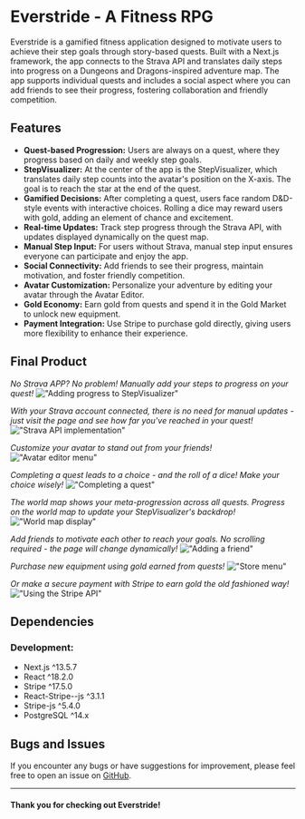 # Everstride - A Fitness RPG

Everstride is a gamified fitness application designed to motivate users to achieve their step goals through story-based quests. Built with a Next.js framework, the app connects to the Strava API and translates daily steps into progress on a Dungeons and Dragons-inspired adventure map. The app supports individual quests and includes a social aspect where you can add friends to see their progress, fostering collaboration and friendly competition.

## Features

- **Quest-based Progression:** Users are always on a quest, where they progress based on daily and weekly step goals.
- **StepVisualizer:** At the center of the app is the StepVisualizer, which translates daily step counts into the avatar's position on the X-axis. The goal is to reach the star at the end of the quest.
- **Gamified Decisions:** After completing a quest, users face random D&D-style events with interactive choices. Rolling a dice may reward users with gold, adding an element of chance and excitement.
- **Real-time Updates:** Track step progress through the Strava API, with updates displayed dynamically on the quest map.
- **Manual Step Input:** For users without Strava, manual step input ensures everyone can participate and enjoy the app.
- **Social Connectivity:** Add friends to see their progress, maintain motivation, and foster friendly competition.
- **Avatar Customization:** Personalize your adventure by editing your avatar through the Avatar Editor.
- **Gold Economy:** Earn gold from quests and spend it in the Gold Market to unlock new equipment.
- **Payment Integration:** Use Stripe to purchase gold directly, giving users more flexibility to enhance their experience.

## Final Product

_No Strava APP? No problem! Manually add your steps to progress on your quest!_
!["Adding progress to StepVisualizer"](https://raw.githubusercontent.com/kylemcparland/everstride/refs/heads/main/media/1E-add-progress.gif "Adding progress to StepVisualizer")

_With your Strava account connected, there is no need for manual updates - just visit the page and see how far you've reached in your quest!_
!["Strava API implementation"](https://raw.githubusercontent.com/kylemcparland/everstride/refs/heads/main/media/8E-strava.png "Strava API implementation")

_Customize your avatar to stand out from your friends!_
!["Avatar editor menu"](https://raw.githubusercontent.com/kylemcparland/everstride/refs/heads/main/media/2E-avatar.png "Avatar editor menu")

_Completing a quest leads to a choice - and the roll of a dice! Make your choice wisely!_
!["Completing a quest"](https://raw.githubusercontent.com/kylemcparland/everstride/refs/heads/main/media/3E-complete-quest.gif "Completing a quest")

_The world map shows your meta-progression across all quests. Progress on the world map to update your StepVisualizer's backdrop!_
!["World map display"](https://raw.githubusercontent.com/kylemcparland/everstride/refs/heads/main/media/4E-map.png "World map display")

_Add friends to motivate each other to reach your goals. No scrolling required - the page will change dynamically!_
!["Adding a friend"](https://raw.githubusercontent.com/kylemcparland/everstride/refs/heads/main/media/5E-add-friend.gif "Adding a friend")

_Purchase new equipment using gold earned from quests!_
!["Store menu"](https://raw.githubusercontent.com/kylemcparland/everstride/refs/heads/main/media/6E-store.png "Store menu")

_Or make a secure payment with Stripe to earn gold the old fashioned way!_
!["Using the Stripe API"](https://raw.githubusercontent.com/kylemcparland/everstride/refs/heads/main/media/7E-stripe.png "Using the Stripe API")

## Dependencies

### Development:

- Next.js ^13.5.7
- React ^18.2.0
- Stripe ^17.5.0
- React-Stripe--js ^3.1.1
- Stripe-js ^5.4.0
- PostgreSQL ^14.x

## Bugs and Issues

If you encounter any bugs or have suggestions for improvement, please feel free to open an issue on [GitHub](https://github.com/kylemcparland/everstride/issues).

---

#### Thank you for checking out Everstride!
